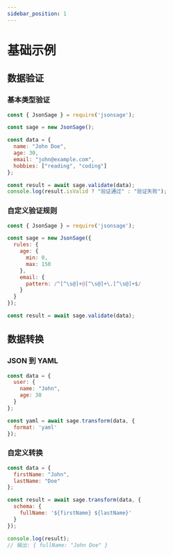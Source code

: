```yaml
---
sidebar_position: 1
---
```


# 基础示例

## 数据验证

### 基本类型验证

```javascript
const { JsonSage } = require('jsonsage');

const sage = new JsonSage();

const data = {
  name: "John Doe",
  age: 30,
  email: "john@example.com",
  hobbies: ["reading", "coding"]
};

const result = await sage.validate(data);
console.log(result.isValid ? "验证通过" : "验证失败");
```

### 自定义验证规则

```javascript
const { JsonSage } = require('jsonsage');

const sage = new JsonSage({
  rules: {
    age: {
      min: 0,
      max: 150
    },
    email: {
      pattern: /^[^\s@]+@[^\s@]+\.[^\s@]+$/
    }
  }
});

const result = await sage.validate(data);
```

## 数据转换

### JSON 到 YAML

```javascript
const data = {
  user: {
    name: "John",
    age: 30
  }
};

const yaml = await sage.transform(data, {
  format: 'yaml'
});
```

### 自定义转换

```javascript
const data = {
  firstName: "John",
  lastName: "Doe"
};

const result = await sage.transform(data, {
  schema: {
    fullName: '${firstName} ${lastName}'
  }
});

console.log(result);
// 输出: { fullName: "John Doe" }
```
